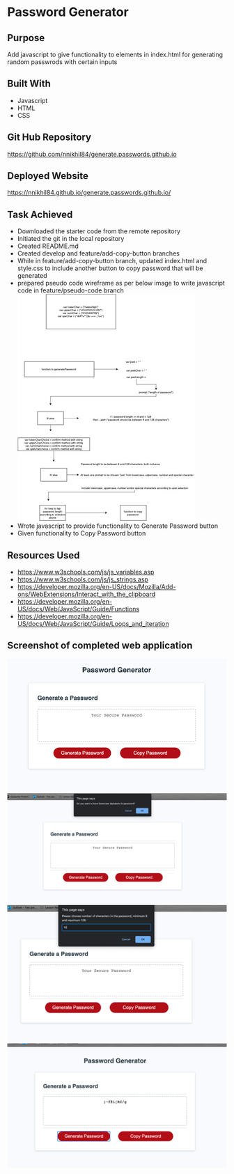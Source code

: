 # Password Generator

## Purpose
Add javascript to give functionality to elements in index.html for generating random passwrods with certain inputs

## Built With
* Javascript
* HTML
* CSS

## Git Hub Repository
https://github.com/nnikhil84/generate.passwords.github.io

## Deployed Website
https://nnikhil84.github.io/generate.passwords.github.io/

## Task Achieved
* Downloaded the starter code from the remote repository
* Initiated the git in the local repository 
* Created README.md
* Created develop and feature/add-copy-button branches 
* While in feature/add-copy-button branch, updated index.html and style.css to include another button to copy password that will be generated
* prepared pseudo code wireframe as per below image to write javascript code in feature/pseudo-code branch
![Pseudo code wireframe](./assets/images/pseudo-code.jpg)
* Wrote javascript to provide functionality to Generate Password button
* Given functionality to Copy Password button 

## Resources Used
* https://www.w3schools.com/js/js_variables.asp
* https://www.w3schools.com/js/js_strings.asp
* https://developer.mozilla.org/en-US/docs/Mozilla/Add-ons/WebExtensions/Interact_with_the_clipboard
* https://developer.mozilla.org/en-US/docs/Web/JavaScript/Guide/Functions
* https://developer.mozilla.org/en-US/docs/Web/JavaScript/Guide/Loops_and_iteration

## Screenshot of completed web application

![Step 1 - homepage, click on generate password](./assets/images/screen-shot1.png)
![Step 2 - answer the prompts accordingly](./assets/images/screen-shot2.png)
![Step 3 - select length of password](./assets/images/screen-shot3.png)
![Step 4 - Generated Password in Text Box](./assets/images/screen-shot4.png)
